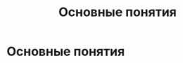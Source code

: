 ﻿---
layout: default
title: Основные понятия
nav_order: 1
parent: Обзор понятий, компонентов и связей
has_children: true
has_toc: false
---

Основные понятия
=====================


